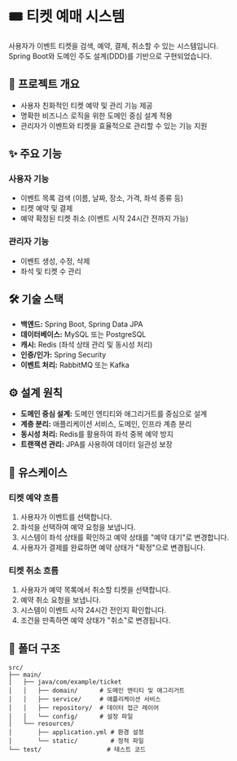# 🎟️ 티켓 예매 시스템

사용자가 이벤트 티켓을 검색, 예약, 결제, 취소할 수 있는 시스템입니다.  
Spring Boot와 도메인 주도 설계(DDD)를 기반으로 구현되었습니다.

## 📌 프로젝트 개요

- 사용자 친화적인 티켓 예약 및 관리 기능 제공
- 명확한 비즈니스 로직을 위한 도메인 중심 설계 적용
- 관리자가 이벤트와 티켓을 효율적으로 관리할 수 있는 기능 지원

## ✨ 주요 기능

### 사용자 기능

- 이벤트 목록 검색 (이름, 날짜, 장소, 가격, 좌석 종류 등)
- 티켓 예약 및 결제
- 예약 확정된 티켓 취소 (이벤트 시작 24시간 전까지 가능)

### 관리자 기능

- 이벤트 생성, 수정, 삭제
- 좌석 및 티켓 수 관리

## 🛠️ 기술 스택

- **백엔드:** Spring Boot, Spring Data JPA
- **데이터베이스:** MySQL 또는 PostgreSQL
- **캐시:** Redis (좌석 상태 관리 및 동시성 처리)
- **인증/인가:** Spring Security
- **이벤트 처리:** RabbitMQ 또는 Kafka

## ⚙️ 설계 원칙

- **도메인 중심 설계:** 도메인 엔티티와 애그리거트를 중심으로 설계
- **계층 분리:** 애플리케이션 서비스, 도메인, 인프라 계층 분리
- **동시성 처리:** Redis를 활용하여 좌석 중복 예약 방지
- **트랜잭션 관리:** JPA를 사용하여 데이터 일관성 보장

## 🚀 유스케이스

### 티켓 예약 흐름

1. 사용자가 이벤트를 선택합니다.
2. 좌석을 선택하여 예약 요청을 보냅니다.
3. 시스템이 좌석 상태를 확인하고 예약 상태를 "예약 대기"로 변경합니다.
4. 사용자가 결제를 완료하면 예약 상태가 "확정"으로 변경됩니다.

### 티켓 취소 흐름

1. 사용자가 예약 목록에서 취소할 티켓을 선택합니다.
2. 예약 취소 요청을 보냅니다.
3. 시스템이 이벤트 시작 24시간 전인지 확인합니다.
4. 조건을 만족하면 예약 상태가 "취소"로 변경됩니다.

## 📂 폴더 구조

```plaintext
src/
├── main/
│   ├── java/com/example/ticket
│   │   ├── domain/      # 도메인 엔티티 및 애그리거트
│   │   ├── service/     # 애플리케이션 서비스
│   │   ├── repository/  # 데이터 접근 레이어
│   │   └── config/      # 설정 파일
│   └── resources/
│       ├── application.yml # 환경 설정
│       └── static/         # 정적 파일
└── test/                  # 테스트 코드
